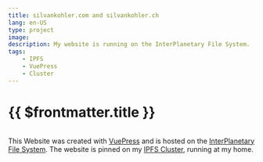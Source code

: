 ```yaml
---
title: silvankohler.com and silvankohler.ch
lang: en-US
type: project
image: 
description: My website is running on the InterPlanetary File System.
tags:
    - IPFS
    - VuePress
    - Cluster
---
```

# {{ $frontmatter.title }}

<img class="project-image" :src="$frontmatter.image">

This Website was created with [VuePress](https://vuepress.vuejs.org) and is hosted on the [InterPlanetary File System](https://ipfs.io). The website is pinned on my [IPFS Cluster](#ipfs-cluster), running at my home.
